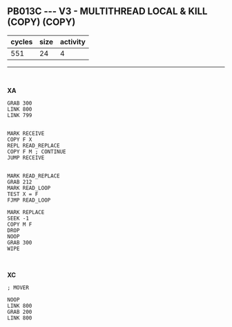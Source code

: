 ## PB013C --- V3 - MULTITHREAD LOCAL & KILL (COPY) (COPY)

| cycles | size | activity |
| ------ | ---- | -------- |
| 551 | 24 | 4 |
<hr>
<br>

**XA**

```
GRAB 300
LINK 800
LINK 799


MARK RECEIVE
COPY F X
REPL READ_REPLACE
COPY F M ; CONTINUE
JUMP RECEIVE


MARK READ_REPLACE
GRAB 212
MARK READ_LOOP
TEST X = F
FJMP READ_LOOP

MARK REPLACE
SEEK -1
COPY M F
DROP
NOOP
GRAB 300
WIPE
```

<br>

**XC**

```
; MOVER

NOOP
LINK 800
GRAB 200
LINK 800
```
